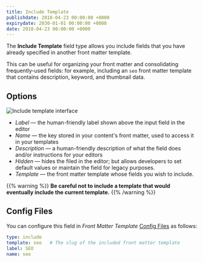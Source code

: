 ```yaml
---
title: Include Template
publishdate: 2018-04-23 00:00:00 +0000
expirydate: 2030-01-01 00:00:00 +0000
date: 2018-04-23 00:00:00 +0000
---
```


The **Include Template** field type allows you include fields that you have already specified in another front matter template.

This can be useful for organizing your front matter and consolidating frequently-used fields: for example, including an `seo` front matter template that contains description, keyword, and thumbnail data.

## Options
![Include template interface](/uploads/2018/04/include-field-ui.png)

- *Label* &mdash; the human-friendly label shown above the input field in the editor
- *Name* &mdash; the key stored in your content's front matter, used to access it in your templates
- *Description* &mdash; a human-friendly description of what the field does and/or instructions for your editors
- *Hidden* &mdash; hides the filed in the editor; but allows developers to set default values or maintain the field for legacy purposes.
- *Template* &mdash; the front matter template whose fields you wish to include. 

{{% warning %}}
**Be careful not to include a template that would eventually include the current template.**
{{% /warning %}}

## Config Files

You can configure this field in _Front Matter Template_ [Config Files](/docs/settings/config-files/) as follows:

```yaml
type: include
template: seo   # The slug of the included front matter template
label: SEO
name: seo
```
